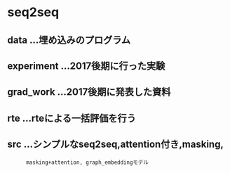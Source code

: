 # seq2seq


## data ...埋め込みのプログラム
## experiment ...2017後期に行った実験
## grad_work ...2017後期に発表した資料
## rte ...rteによる一括評価を行う
## src ...シンプルなseq2seq,attention付き,masking,
          masking+attention, graph_embeddingモデル
